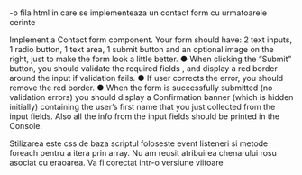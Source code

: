 ###

-o fila html in care se implementeaza un contact form cu urmatoarele cerinte

Implement a Contact form component. Your form should have: 2 text inputs, 1 radio button, 1
text area, 1 submit button and an optional image on the right, just to make the form look a little
better.
● When clicking the “Submit” button, you should validate the required fields , and display a
red border around the input if validation fails.
● If user corrects the error, you should remove the red border.
● When the form is successfully submitted (no validation errors) you should display a
Confirmation banner (which is hidden initially) containing the user’s first name that you
just collected from the input fields. Also all the info from the input fields should be printed
in the Console.

Stilizarea este css de baza 
scriptul foloseste event listeneri si metode foreach pentru a itera prin array.
Nu am reusit atribuirea chenarului rosu asociat cu eraoarea. Va fi corectat intr-o versiune viitoare